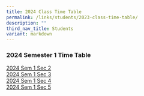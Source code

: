 ```yaml
---
title: 2024 Class Time Table
permalink: /links/students/2023-class-time-table/
description: ""
third_nav_title: Students
variant: markdown
---
```

### 2024 Semester 1 Time Table
[2024 Sem 1 Sec 2](/files/Time%20Table/2024/2024_SEM_1_S2.pdf)<br>
[2024 Sem 1 Sec 3](/files/Time%20Table/2024/2024_SEM_1_S3.pdf)<br>
[2024 Sem 1 Sec 4](/files/Time%20Table/2024/2024_SEM_1_S4.pdf)<br>
[2024 Sem 1 Sec 5](/files/Time%20Table/2024/2024_SEM_1_S5.pdf)